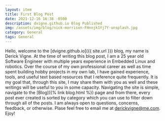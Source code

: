 ```yaml
---
layout: item
title: First Blog Post
date: 2021-12-16 16:38 -0500
description: dvigne.github.io Blog Published
img: /assets/img/blog/nick-morrison-FHnnjk1Yj7Y-unsplash.jpg
category: General
tags: General
---
```

Hello, welcome to the [dvigne.github.io]({{ site.url }}) blog, my name is Derick Vigne. At the time of writing this blog post, I am a 25 year old Software Engineer with multiple years experience in Embedded Linux and robotics. Over the course of my own professional career as well as time spent building hobby projects in my own lab, I have gained experience, tools, and useful text based resources that I reference quite frequently. It is my goal that, through this site, I may share them with you as well and these writings will be useful to you in some capacity. Navigating the site is simple, navigate to the [Blog]({% link blog.html %}) page and from there, every post ever created is sorted by category which you can use to filter down through all of the posts. I am always open to questions, concerns, feedback, or otherwise. Plase feel free to email me at [derickvigne@me.com](mailto:derickvigne@me.com). Ejoy!
